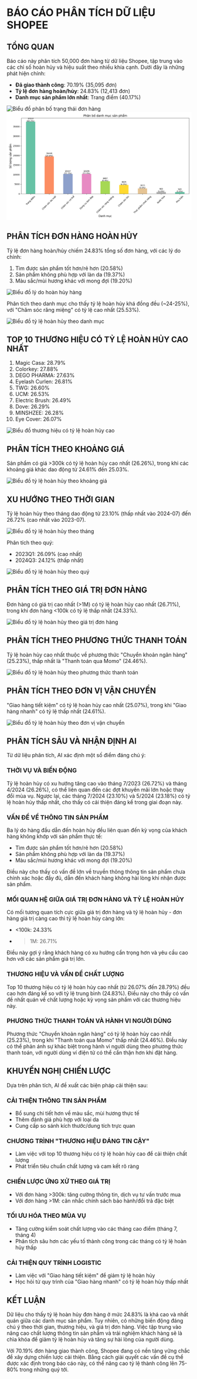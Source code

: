 # BÁO CÁO PHÂN TÍCH DỮ LIỆU SHOPEE

## TỔNG QUAN

Báo cáo này phân tích 50,000 đơn hàng từ dữ liệu Shopee, tập trung vào các chỉ số hoàn hủy và hiệu suất theo nhiều khía cạnh. Dưới đây là những phát hiện chính:

- **Đã giao thành công**: 70.19% (35,095 đơn)
- **Tỷ lệ đơn hàng hoàn/hủy**: 24.83% (12,413 đơn)
- **Danh mục sản phẩm lớn nhất**: Trang điểm (40.17%)

![Biểu đồ phân bố trạng thái đơn hàng](bieu_do_phan_tich/trang_thai_don_hang.png)
![Biểu đồ phân bố danh mục sản phẩm](bieu_do_phan_tich/phan_bo_danh_muc.png)

## PHÂN TÍCH ĐƠN HÀNG HOÀN HỦY

Tỷ lệ đơn hàng hoàn/hủy chiếm 24.83% tổng số đơn hàng, với các lý do chính:

1. Tìm được sản phẩm tốt hơn/rẻ hơn (20.58%)
2. Sản phẩm không phù hợp với làn da (19.37%)
3. Màu sắc/mùi hương khác với mong đợi (19.20%)

![Biểu đồ lý do hoàn hủy hàng](bieu_do_phan_tich/ly_do_hoan_huy.png)

Phân tích theo danh mục cho thấy tỷ lệ hoàn hủy khá đồng đều (~24-25%), với "Chăm sóc răng miệng" có tỷ lệ cao nhất (25.53%).

![Biểu đồ tỷ lệ hoàn hủy theo danh mục](bieu_do_phan_tich/hoan_huy_theo_danh_muc.png)

## TOP 10 THƯƠNG HIỆU CÓ TỶ LỆ HOÀN HỦY CAO NHẤT

1. Magic Casa: 28.79%
2. Colorkey: 27.88%
3. DEGO PHARMA: 27.63%
4. Eyelash Curlen: 26.81%
5. TWG: 26.60%
6. UCM: 26.53%
7. Electric Brush: 26.49%
8. Dove: 26.29%
9. MINSHZEE: 26.28%
10. Eye Cover: 26.07%

![Biểu đồ thương hiệu có tỷ lệ hoàn hủy cao](bieu_do_phan_tich/top_thuong_hieu_hoan_huy.png)

## PHÂN TÍCH THEO KHOẢNG GIÁ

Sản phẩm có giá >300k có tỷ lệ hoàn hủy cao nhất (26.26%), trong khi các khoảng giá khác dao động từ 24.61% đến 25.03%.

![Biểu đồ tỷ lệ hoàn hủy theo khoảng giá](bieu_do_phan_tich/hoan_huy_theo_gia.png)

## XU HƯỚNG THEO THỜI GIAN

Tỷ lệ hoàn hủy theo tháng dao động từ 23.10% (thấp nhất vào 2024-07) đến 26.72% (cao nhất vào 2023-07).

![Biểu đồ tỷ lệ hoàn hủy theo tháng](bieu_do_phan_tich/hoan_huy_theo_thang.png)

Phân tích theo quý:
- 2023Q1: 26.09% (cao nhất)
- 2024Q3: 24.12% (thấp nhất)

![Biểu đồ tỷ lệ hoàn hủy theo quý](bieu_do_phan_tich/hoan_huy_theo_quy.png)

## PHÂN TÍCH THEO GIÁ TRỊ ĐƠN HÀNG

Đơn hàng có giá trị cao nhất (>1M) có tỷ lệ hoàn hủy cao nhất (26.71%), trong khi đơn hàng <100k có tỷ lệ thấp nhất (24.33%).

![Biểu đồ tỷ lệ hoàn hủy theo giá trị đơn hàng](bieu_do_phan_tich/hoan_huy_theo_gia_tri.png)

## PHÂN TÍCH THEO PHƯƠNG THỨC THANH TOÁN

Tỷ lệ hoàn hủy cao nhất thuộc về phương thức "Chuyển khoản ngân hàng" (25.23%), thấp nhất là "Thanh toán qua Momo" (24.46%).

![Biểu đồ tỷ lệ hoàn hủy theo phương thức thanh toán](bieu_do_phan_tich/hoan_huy_theo_thanh_toan.png)

## PHÂN TÍCH THEO ĐƠN VỊ VẬN CHUYỂN

"Giao hàng tiết kiệm" có tỷ lệ hoàn hủy cao nhất (25.07%), trong khi "Giao hàng nhanh" có tỷ lệ thấp nhất (24.61%).

![Biểu đồ tỷ lệ hoàn hủy theo đơn vị vận chuyển](bieu_do_phan_tich/hoan_huy_theo_van_chuyen.png)

## PHÂN TÍCH SÂU VÀ NHẬN ĐỊNH AI

Từ dữ liệu phân tích, AI xác định một số điểm đáng chú ý:

### THỜI VỤ VÀ BIẾN ĐỘNG

Tỷ lệ hoàn hủy có xu hướng tăng cao vào tháng 7/2023 (26.72%) và tháng 4/2024 (26.26%), có thể liên quan đến các đợt khuyến mãi lớn hoặc thay đổi mùa vụ. Ngược lại, các tháng 7/2024 (23.10%) và 5/2024 (23.18%) có tỷ lệ hoàn hủy thấp nhất, cho thấy có cải thiện đáng kể trong giai đoạn này.

### VẤN ĐỀ VỀ THÔNG TIN SẢN PHẨM

Ba lý do hàng đầu dẫn đến hoàn hủy đều liên quan đến kỳ vọng của khách hàng không khớp với sản phẩm thực tế:
- Tìm được sản phẩm tốt hơn/rẻ hơn (20.58%)
- Sản phẩm không phù hợp với làn da (19.37%)
- Màu sắc/mùi hương khác với mong đợi (19.20%)

Điều này cho thấy có vấn đề lớn về truyền thông thông tin sản phẩm chưa chính xác hoặc đầy đủ, dẫn đến khách hàng không hài lòng khi nhận được sản phẩm.

### MỐI QUAN HỆ GIỮA GIÁ TRỊ ĐƠN HÀNG VÀ TỶ LỆ HOÀN HỦY

Có mối tương quan tích cực giữa giá trị đơn hàng và tỷ lệ hoàn hủy - đơn hàng giá trị càng cao thì tỷ lệ hoàn hủy càng lớn:
- <100k: 24.33%
- >1M: 26.71%

Điều này gợi ý rằng khách hàng có xu hướng cẩn trọng hơn và yêu cầu cao hơn với các sản phẩm giá trị lớn.

### THƯƠNG HIỆU VÀ VẤN ĐỀ CHẤT LƯỢNG

Top 10 thương hiệu có tỷ lệ hoàn hủy cao nhất (từ 26.07% đến 28.79%) đều cao hơn đáng kể so với tỷ lệ trung bình (24.83%). Điều này cho thấy có vấn đề nhất quán về chất lượng hoặc kỳ vọng sản phẩm với các thương hiệu này.

### PHƯƠNG THỨC THANH TOÁN VÀ HÀNH VI NGƯỜI DÙNG

Phương thức "Chuyển khoản ngân hàng" có tỷ lệ hoàn hủy cao nhất (25.23%), trong khi "Thanh toán qua Momo" thấp nhất (24.46%). Điều này có thể phản ánh sự khác biệt trong hành vi người dùng theo phương thức thanh toán, với người dùng ví điện tử có thể cẩn thận hơn khi đặt hàng.

## KHUYẾN NGHỊ CHIẾN LƯỢC

Dựa trên phân tích, AI đề xuất các biện pháp cải thiện sau:

### CẢI THIỆN THÔNG TIN SẢN PHẨM
- Bổ sung chi tiết hơn về màu sắc, mùi hương thực tế
- Thêm đánh giá phù hợp với loại da
- Cung cấp so sánh kích thước/dung tích trực quan

### CHƯƠNG TRÌNH "THƯƠNG HIỆU ĐÁNG TIN CẬY"
- Làm việc với top 10 thương hiệu có tỷ lệ hoàn hủy cao để cải thiện chất lượng
- Phát triển tiêu chuẩn chất lượng và cam kết rõ ràng

### CHIẾN LƯỢC ỨNG XỬ THEO GIÁ TRỊ
- Với đơn hàng >300k: tăng cường thông tin, dịch vụ tư vấn trước mua
- Với đơn hàng >1M: cân nhắc chính sách bảo hành/đổi trả đặc biệt

### TỐI ƯU HÓA THEO MÙA VỤ
- Tăng cường kiểm soát chất lượng vào các tháng cao điểm (tháng 7, tháng 4)
- Phân tích sâu hơn các yếu tố thành công trong các tháng có tỷ lệ hoàn hủy thấp

### CẢI THIỆN QUY TRÌNH LOGISTIC
- Làm việc với "Giao hàng tiết kiệm" để giảm tỷ lệ hoàn hủy
- Học hỏi từ quy trình của "Giao hàng nhanh" có tỷ lệ hoàn hủy thấp nhất

## KẾT LUẬN

Dữ liệu cho thấy tỷ lệ hoàn hủy đơn hàng ở mức 24.83% là khá cao và nhất quán giữa các danh mục sản phẩm. Tuy nhiên, có những biến động đáng chú ý theo thời gian, thương hiệu, và giá trị đơn hàng. Việc tập trung vào nâng cao chất lượng thông tin sản phẩm và trải nghiệm khách hàng sẽ là chìa khóa để giảm tỷ lệ hoàn hủy và tăng sự hài lòng của người dùng.

Với 70.19% đơn hàng giao thành công, Shopee đang có nền tảng vững chắc để xây dựng chiến lược cải thiện. Bằng cách giải quyết các vấn đề cụ thể được xác định trong báo cáo này, có thể nâng cao tỷ lệ thành công lên 75-80% trong những quý tới.